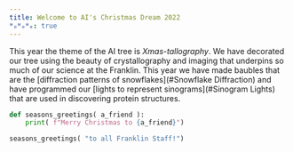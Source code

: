 ```yaml
---
title: Welcome to AI's Christmas Dream 2022
ᴴₒᴴₒᴴₒ: true
---
```


This year the theme of the AI tree is *Xmas-tallography*. We have decorated our tree using the beauty of crystallography and imaging that underpins so much of our science at the Franklin. This year we have made baubles that are the [diffraction patterns of snowflakes](#Snowflake Diffraction) and have programmed our [lights to represent sinograms](#Sinogram Lights) that are used in discovering protein structures. 

	

```python
def seasons_greetings( a_friend ):
    print( f"Merry Christmas to {a_friend}")

seasons_greetings( "to all Franklin Staff!")
```
